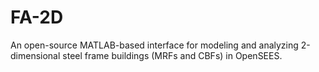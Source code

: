 # FA-2D
An open-source MATLAB-based interface for modeling and analyzing 2-dimensional steel frame buildings (MRFs and CBFs) in OpenSEES.
